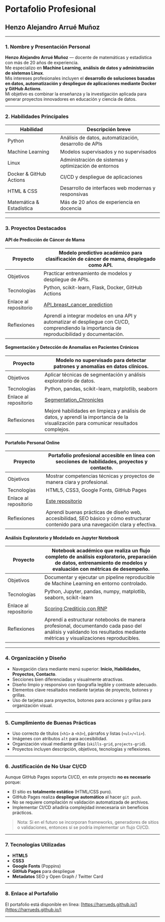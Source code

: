 # Portafolio Profesional

## Henzo Alejandro Arrué Muñoz

---

### 1. Nombre y Presentación Personal

**Henzo Alejandro Arrué Muñoz** — docente de matemáticas y estadística con más de 20 años de experiencia.  
Me especializo en **Machine Learning, análisis de datos y administración de sistemas Linux**.  
Mis intereses profesionales incluyen el **desarrollo de soluciones basadas en datos, automatización y despliegue de aplicaciones mediante Docker y GitHub Actions**.  
Mi objetivo es combinar la enseñanza y la investigación aplicada para generar proyectos innovadores en educación y ciencia de datos.

---

### 2. Habilidades Principales

| Habilidad                | Descripción breve                                        |
|---------------------------|----------------------------------------------------------|
| Python                    | Análisis de datos, automatización, desarrollo de APIs   |
| Machine Learning          | Modelos supervisados y no supervisados                  |
| Linux                     | Administración de sistemas y optimización de entornos   |
| Docker & GitHub Actions   | CI/CD y despliegue de aplicaciones                      |
| HTML & CSS                | Desarrollo de interfaces web modernas y responsivas     |
| Matemática & Estadística  | Más de 20 años de experiencia en docencia               |

---

### 3. Proyectos Destacados

#### **API de Predicción de Cáncer de Mama**

| Proyecto              | Modelo predictivo académico para clasificación de cáncer de mama, desplegado como API.  |
|-----------------|----------------------|
| Objetivos             | Practicar entrenamiento de modelos y despliegue de APIs.|
| Tecnologías           | Python, scikit-learn, Flask, Docker, GitHub Actions|
| Enlace al repositorio | [API_breast_cancer_prediction](https://github.com/harrueds/API_breast_cancer_prediction)|
| Reflexiones           | Aprendí a integrar modelos en una API y automatizar el despliegue con CI/CD, comprendiendo la importancia de reproducibilidad y documentación.|

#### **Segmentación y Detección de Anomalías en Pacientes Crónicos**

| Proyecto | Modelo no supervisado para detectar patrones y anomalías en datos clínicos.|
|-----------------|----------------------|
| Objetivos | Aplicar técnicas de segmentación y análisis exploratorio de datos. |
| Tecnologías | Python, pandas, scikit-learn, matplotlib, seaborn|
| Enlace al repositorio | [Segmentation_Chronicles](https://github.com/harrueds/Segmentation_Chronicles)|
| Reflexiones | Mejoré habilidades en limpieza y análisis de datos, y aprendí la importancia de la visualización para comunicar resultados complejos.|

#### **Portafolio Personal Online**

| Proyecto | Portafolio profesional accesible en línea con secciones de habilidades, proyectos y contacto.|
|-----------------|----------------------|
| Objetivos | Mostrar competencias técnicas y proyectos de manera clara y profesional.|
| Tecnologías | HTML5, CSS3, Google Fonts, GitHub Pages|
| Enlace al repositorio | [Este repositorio](https://github.com/harrueds/harrueds.github.io)|
| Reflexiones | Aprendí buenas prácticas de diseño web, accesibilidad, SEO básico y cómo estructurar contenido para una navegación clara y efectiva.|

#### **Análisis Exploratorio y Modelado en Jupyter Notebook**

| Proyecto | Notebook académico que realiza un flujo completo de análisis exploratorio, preparación de datos, entrenamiento de modelos y evaluación con métricas de desempeño.|
|-----------------|----------------------|
| Objetivos | Documentar y ejecutar un pipeline reproducible de Machine Learning en entorno controlado.|
| Tecnologías | Python, Jupyter, pandas, numpy, matplotlib, seaborn, scikit-learn|
| Enlace al repositorio | [Scoring Crediticio con RNP](https://github.com/harrueds/Scoring_Crediticio_RNP)|
| Reflexiones | Aprendí a estructurar notebooks de manera profesional, documentando cada paso del análisis y validando los resultados mediante métricas y visualizaciones reproducibles.|

---

### 4. Organización y Diseño

- Navegación clara mediante menú superior: **Inicio, Habilidades, Proyectos, Contacto**.  
- Secciones bien diferenciadas y visualmente atractivas.  
- Diseño limpio y responsivo con tipografía legible y contraste adecuado.  
- Elementos clave resaltados mediante tarjetas de proyecto, botones y grillas.
- Uso de tarjetas para proyectos, botones para acciones y grillas para organización visual.

---

### 5. Cumplimiento de Buenas Prácticas

- Uso correcto de títulos (`<h1>` a `<h3>`), párrafos y listas (`<ul>/<li>`).  
- Imágenes con atributos `alt` para accesibilidad.  
- Organización visual mediante grillas (`skills-grid`, `projects-grid`).  
- Proyectos incluyen descripción, objetivos, tecnologías y reflexiones.

---

### 6. Justificación de No Usar CI/CD

Aunque GitHub Pages soporta CI/CD, en este proyecto **no es necesario** porque:

- El sitio es **totalmente estático** (HTML/CSS puro).  
- GitHub Pages realiza **despliegue automático** al hacer `git push`.  
- No se requiere compilación ni validación automatizada de archivos.  
- Implementar CI/CD añadiría complejidad innecesaria sin beneficios prácticos.

> Nota: Si en el futuro se incorporan frameworks, generadores de sitios o validaciones, entonces sí se podría implementar un flujo CI/CD.

---

### 7. Tecnologías Utilizadas

- **HTML5**
- **CSS3**
- **Google Fonts** (Poppins)
- **GitHub Pages** para despliegue
- **Metadatos** SEO y Open Graph / Twitter Card

---

### 8. Enlace al Portafolio

El portafolio está disponible en línea:
[https://harrueds.github.io/](https://harrueds.github.io/)

---
